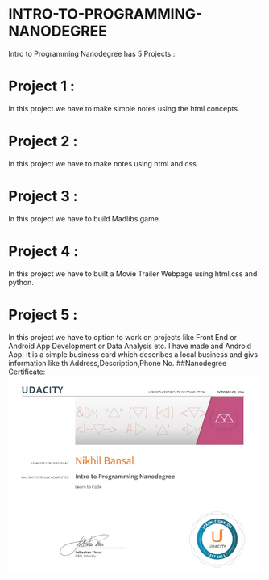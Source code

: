 # INTRO-TO-PROGRAMMING-NANODEGREE
Intro to Programming Nanodegree has 5 Projects : 
# Project 1 : 
In this project we have to make simple notes using the html concepts.
# Project 2 : 
In this project we have to make notes using html and css.
# Project 3 : 
In this project we have to build Madlibs game.
# Project 4 : 
In this project we have to built a Movie Trailer Webpage using html,css and python.
# Project 5 : 
In this project we have to option to work on projects like Front End or Android App Development or Data Analysis etc. I have made and Android App. It is a simple business card which describes a local business and givs information like th Address,Description,Phone No.
##Nanodegree Certificate:
![Certificate](certificate.jpg)
